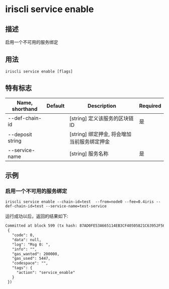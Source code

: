 # iriscli service enable 

## 描述

启用一个不可用的服务绑定

## 用法

```
iriscli service enable [flags]
```

## 特有标志

| Name, shorthand       | Default                 | Description                                                                       | Required |
| --------------------- | ----------------------- | --------------------------------------------------------------------------------- | -------- |
| --def-chain-id        |                         | [string] 定义该服务的区块链ID                                                         | 是       |
| --deposit string      |                         | [string] 绑定押金, 将会增加当前服务绑定押金                                             |          |
| --service-name        |                         | [string] 服务名称                                                                   | 是       |

## 示例

### 启用一个不可用的服务绑定
```shell
iriscli service enable --chain-id=test  --from=node0 --fee=0.4iris --def-chain-id=test --service-name=test-service
```

运行成功以后，返回的结果如下:

```txt
Committed at block 599 (tx hash: 87AD0FE53A665114EB3CF40505821C63952F56E9E7EF844481167C1D7B026432, response:
 {
   "code": 0,
   "data": null,
   "log": "Msg 0: ",
   "info": "",
   "gas_wanted": 200000,
   "gas_used": 5447,
   "codespace": "",
   "tags": {
     "action": "service_enable"
   }
 })
```